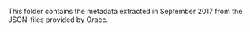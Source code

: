This folder contains the metadata extracted in September 2017 from the JSON-files provided by Oracc.
